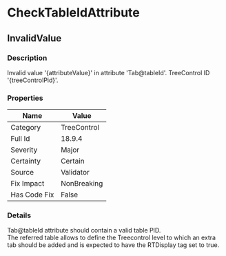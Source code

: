 ﻿---  
uid: Validator_18_9_4  
---

# CheckTableIdAttribute

## InvalidValue

### Description

Invalid value '{attributeValue}' in attribute 'Tab@tableId'. TreeControl ID '{treeControlPid}'.

### Properties

| Name         | Value       |
| ------------ | ----------- |
| Category     | TreeControl |
| Full Id      | 18.9.4      |
| Severity     | Major       |
| Certainty    | Certain     |
| Source       | Validator   |
| Fix Impact   | NonBreaking |
| Has Code Fix | False       |

### Details

Tab@tableId attribute should contain a valid table PID.  
The referred table allows to define the Treecontrol level to which an extra tab should be added and is expected to have the RTDisplay tag set to true.
